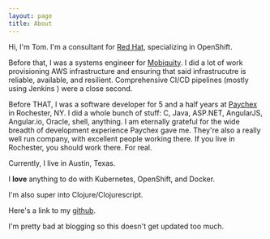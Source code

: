 ```yaml
---
layout: page
title: About
---
```


Hi, I'm Tom.  I'm a consultant for [Red Hat](https://www.redhat.com), specializing in OpenShift. 

Before that, I was a systems engineer for [Mobiquity](https://www.mobiquityinc.com/).  I did a lot of work provisioning AWS infrastructure and ensuring that said infrastrucutre is reliable, available, and resilient.  Comprehensive CI/CD pipelines (mostly using Jenkins ) were a close second.

Before THAT, I was a software developer for 5 and a half years at [Paychex](http://www.paychex.com) in Rochester, NY.  I did a whole bunch of stuff:  C, Java, ASP.NET, AngularJS, Angular.io, Oracle, shell, anything.  I am eternally grateful for the wide breadth of development experience Paychex gave me.  They're also a really well run company, with excellent people working there.  If you live in Rochester, you should work there.  For real.   

Currently, I live in Austin, Texas.

I **love** anything to do with Kubernetes, OpenShift, and Docker.

I'm also super into Clojure/Clojurescript.

Here's a link to my [github](http://github.com/tomgeorge).

I'm pretty bad at blogging so this doesn't get updated too much.
